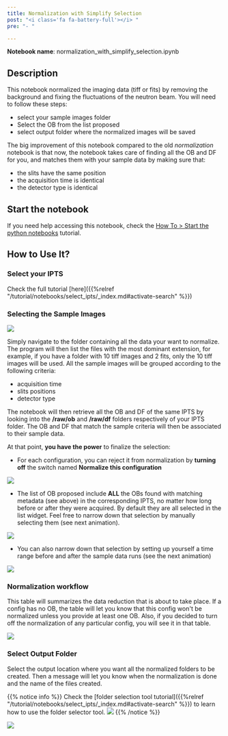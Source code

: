 ```yaml
---
title: Normalization with Simplify Selection
post: "<i class='fa fa-battery-full'></i> "
pre: "- "

---
```


**Notebook name**: normalization_with_simplify_selection.ipynb

## Description

This notebook normalized the imaging data (tiff or fits) by removing the background and fixing the fluctuations of the
neutron beam. You will need to follow these steps:

 * select your sample images folder
 * Select the OB from the list proposed 
 * select output folder where the normalized images will be saved

The big improvement of this notebook compared to the old *normalization* notebook is that now, the notebook takes
care of finding all the OB and DF for you, and matches them with your sample data by making sure that:

 * the slits have the same position
 * the acquisition time is identical
 * the detector type is identical

## Start the notebook

If you need help accessing this notebook, check the [How To > Start the python
notebooks](/tutorial/how_to_start_notebooks) tutorial.

## How to Use It?

### Select your IPTS

Check the full tutorial [here]({{%relref "/tutorial/notebooks/select_ipts/_index.md#activate-search" %}})</i>

### Selecting the Sample Images

<img src='/tutorial/notebooks/normalization_with_simplify_selection/images/sample_ob_df_list_files.png' />

Simply navigate to the folder containing all the data your want to normalize. The program will then list the
files with the most dominant extension, for example, if you have a folder with 10 tiff images and 2 fits, only the 10
tiff images will be used. All the sample images will be grouped according to the following criteria:

 * acquisition time
 * slits positions
 * detector type

The notebook will then retrieve all the OB and DF of the same IPTS by looking into the **/raw/ob** and **/raw/df** folders
respectively of your IPTS folder. The OB and DF that match the sample criteria will then be associated to their
sample data.

At that point, **you have the power** to finalize the selection:

 * For each configuration, you can reject it from normalization by **turning off** the switch named **Normalize this 
configuration**

<img src='/tutorial/notebooks/normalization_with_simplify_selection/images/turn_off_normalization.png' />

 * The list of OB proposed include **ALL** the OBs found with matching metadata (see above) in the corresponding IPTS,
no matter how long before or after they were acquired. By default they are all selected in the list widget. Feel free
to narrow down that selection by manually selecting them (see next animation).

<img src='/tutorial/notebooks/normalization_with_simplify_selection/images/manual_selection_of_obs.gif' />

 * You can also narrow down that selection by setting up yourself a time range before and after the sample data runs 
 (see the next animation)

<img src='/tutorial/notebooks/normalization_with_simplify_selection/images/custom_time_range.gif' />

### Normalization workflow

This table will summarizes the data reduction that is about to take place. If a config has no OB, the table will let you
know that this config won't be normalized unless you provide at least one OB. Also, if you decided to turn off the
normalization of any particular config, you will see it in that table.

<img src='/tutorial/notebooks/normalization_with_simplify_selection/images/recap2.png' />
 
### Select Output Folder

Select the output location where you want all the normalized folders to be created. Then a message will let you know
when the normalization is done and the name of the files created.
 
{{% notice info %}}
Check the [folder selection tool tutorial]({{%relref "/tutorial/notebooks/select_ipts/_index.md#activate-search" %}})
to learn how to use the folder selector tool.
<img src='/tutorial/how_to_run_notebooks/images/file_folder_browser.png' />
{{% /notice %}}

<img src='/tutorial/notebooks/normalization_with_simplify_selection/images/output_message.png' />
